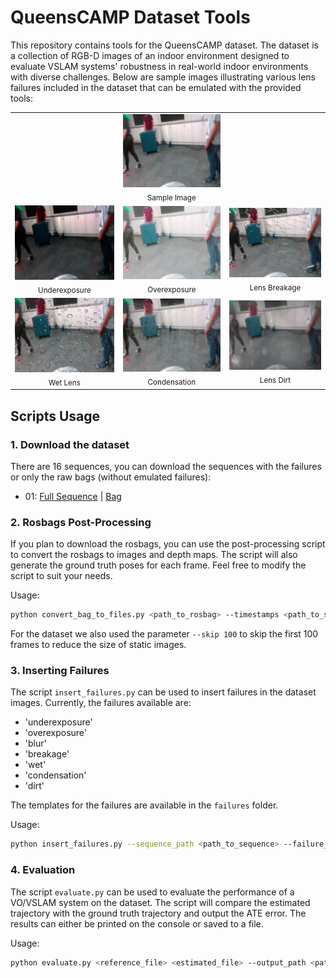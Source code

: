 # QueensCAMP Dataset Tools

This repository contains tools for the QueensCAMP dataset. The dataset is a collection of RGB-D images of an indoor environment designed to evaluate VSLAM systems' robustness in real-world indoor environments with diverse challenges.
Below are sample images illustrating various lens failures included in the dataset that can be emulated with the provided tools:

<div align=center>
    <table>
        <tr>
            <td> </td>
            <td align="center">
                <img src="./assets/sample-image.png" width="200" /><br>
                <sub>Sample Image</sub>
            </td>
            <td> </td>
        </tr>
        <tr>
            <td align="center">
                <img src="./assets/sample-underexposure.png" width="200" /><br>
                <sub>Underexposure</sub>
            </td>
                <td align="center">
                <img src="./assets/sample-overexposure.png" width="200" /><br>
                <sub>Overexposure</sub>
            </td>
                <td align="center">
                <img src="./assets/sample-breakage.png" width="200" /><br>
                <sub>Lens Breakage</sub>
            </td>
        <tr>
            <td align="center">
                <img src="./assets/sample-wet.png" width="200" /><br>
                <sub>Wet Lens</sub>
            </td>
            <td align="center">
                <img src="./assets/sample-condensation.png" width="200" /><br>
                <sub>Condensation</sub>
            </td>
            <td align="center">
                <img src="./assets/sample-dirt.png" width="200" /><br>
                <sub>Lens Dirt</sub>
            </td>
        </tr>
    </table>
</div>

## Scripts Usage

### 1. Download the dataset
There are 16 sequences, you can download the sequences with the failures or only the raw bags (without emulated failures):
- 01: [Full Sequence](https://drive.usercontent.google.com/download?id=1H6_Y_DupjIJNn4tnIFHsXhW0KqEeTJHm&export=download) |
               [Bag](https://drive.usercontent.google.com/download?id=1xjIQjClK1niVoXDSxSNxQe76FkAcNAff&export=download)


### 2. Rosbags Post-Processing
If you plan to download the rosbags, you can use the post-processing script to convert the rosbags to images and depth maps. The script will also generate the ground truth poses for each frame. Feel free to modify the script to suit your needs.

Usage:

```bash
python convert_bag_to_files.py <path_to_rosbag> --timestamps <path_to_save_timestamps> --trajectory_file <path_to_save_trajectory> --image_folder <path_to_save_images> --depth_folder <path_to_save_depths> --image_topic <image_topic> --depth_topic <depth_topic> --pose_topic <odom_topic>
```

For the dataset we also used the parameter `--skip 100` to skip the first 100 frames to reduce the size of static images.

### 3. Inserting Failures
The script `insert_failures.py` can be used to insert failures in the dataset images. Currently, the failures available are:
- 'underexposure'
- 'overexposure'
- 'blur'
- 'breakage'
- 'wet'
- 'condensation'
- 'dirt'

The templates for the failures are available in the `failures` folder.

Usage:

```bash
python insert_failures.py --sequence_path <path_to_sequence> --failure_type <failure_type> --output_path <path_to_save_sequence>
```

### 4. Evaluation
The script `evaluate.py` can be used to evaluate the performance of a VO/VSLAM system on the dataset. The script will compare the estimated trajectory with the ground truth trajectory and output the ATE error. The results can either be printed on the console or saved to a file.

Usage:

```bash
python evaluate.py <reference_file> <estimated_file> --output_path <path_to_save_results>
```
